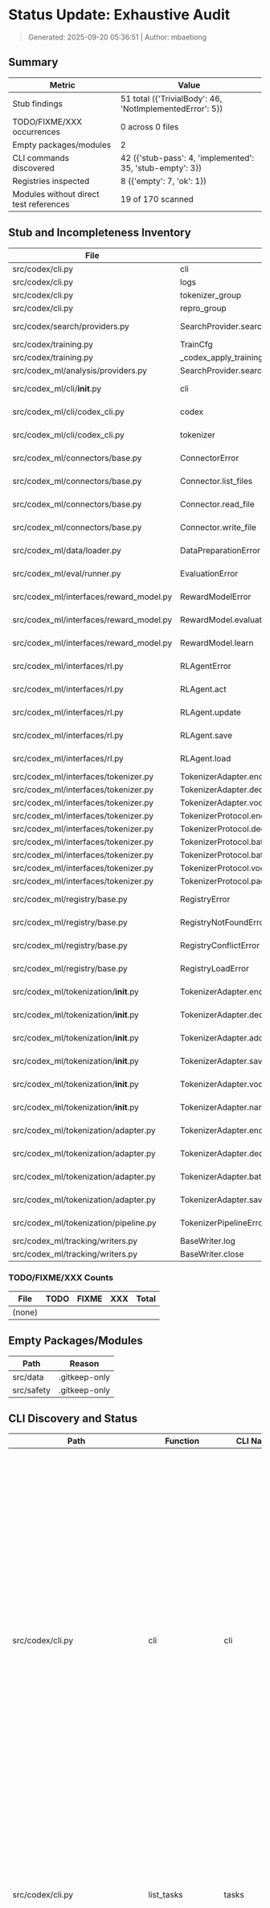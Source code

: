 # Status Update: Exhaustive Audit
> Generated: 2025-09-20 05:36:51 | Author: mbaetiong

## Summary
| Metric | Value |
| --- | --- |
| Stub findings | 51 total ({'TrivialBody': 46, 'NotImplementedError': 5}) |
| TODO/FIXME/XXX occurrences | 0 across 0 files |
| Empty packages/modules | 2 |
| CLI commands discovered | 42 ({'stub-pass': 4, 'implemented': 35, 'stub-empty': 3}) |
| Registries inspected | 8 ({'empty': 7, 'ok': 1}) |
| Modules without direct test references | 19 of 170 scanned |

## Stub and Incompleteness Inventory
| File | Symbol | Kind | Line | Detail |
| --- | --- | --- | --- | --- |
| src/codex/cli.py | cli | TrivialBody | 107 | pass |
| src/codex/cli.py | logs | TrivialBody | 113 | pass |
| src/codex/cli.py | tokenizer_group | TrivialBody | 275 | pass |
| src/codex/cli.py | repro_group | TrivialBody | 314 | pass |
| src/codex/search/providers.py | SearchProvider.search | TrivialBody | 24 | empty body |
| src/codex/training.py | TrainCfg | TrivialBody | 132 | pass |
| src/codex/training.py | _codex_apply_training_integration.wrapped_train_loop.epoch_cb | TrivialBody | 914 | pass |
| src/codex_ml/analysis/providers.py | SearchProvider.search | NotImplementedError | 18 |  |
| src/codex_ml/cli/__init__.py | cli | TrivialBody | 17 | empty body |
| src/codex_ml/cli/codex_cli.py | codex | TrivialBody | 34 | empty body |
| src/codex_ml/cli/codex_cli.py | tokenizer | TrivialBody | 45 | empty body |
| src/codex_ml/connectors/base.py | ConnectorError | TrivialBody | 35 | empty body |
| src/codex_ml/connectors/base.py | Connector.list_files | TrivialBody | 47 | empty body |
| src/codex_ml/connectors/base.py | Connector.read_file | TrivialBody | 56 | empty body |
| src/codex_ml/connectors/base.py | Connector.write_file | TrivialBody | 60 | empty body |
| src/codex_ml/data/loader.py | DataPreparationError | TrivialBody | 42 | empty body |
| src/codex_ml/eval/runner.py | EvaluationError | TrivialBody | 19 | empty body |
| src/codex_ml/interfaces/reward_model.py | RewardModelError | TrivialBody | 15 | empty body |
| src/codex_ml/interfaces/reward_model.py | RewardModel.evaluate | TrivialBody | 29 | empty body |
| src/codex_ml/interfaces/reward_model.py | RewardModel.learn | TrivialBody | 55 | empty body |
| src/codex_ml/interfaces/rl.py | RLAgentError | TrivialBody | 17 | empty body |
| src/codex_ml/interfaces/rl.py | RLAgent.act | TrivialBody | 25 | empty body |
| src/codex_ml/interfaces/rl.py | RLAgent.update | TrivialBody | 29 | empty body |
| src/codex_ml/interfaces/rl.py | RLAgent.save | TrivialBody | 33 | empty body |
| src/codex_ml/interfaces/rl.py | RLAgent.load | TrivialBody | 37 | empty body |
| src/codex_ml/interfaces/tokenizer.py | TokenizerAdapter.encode | NotImplementedError | 58 |  |
| src/codex_ml/interfaces/tokenizer.py | TokenizerAdapter.decode | NotImplementedError | 77 |  |
| src/codex_ml/interfaces/tokenizer.py | TokenizerAdapter.vocab_size | NotImplementedError | 87 |  |
| src/codex_ml/interfaces/tokenizer.py | TokenizerProtocol.encode | TrivialBody | 168 | ellipsis |
| src/codex_ml/interfaces/tokenizer.py | TokenizerProtocol.decode | TrivialBody | 170 | ellipsis |
| src/codex_ml/interfaces/tokenizer.py | TokenizerProtocol.batch_encode | TrivialBody | 172 | ellipsis |
| src/codex_ml/interfaces/tokenizer.py | TokenizerProtocol.batch_decode | TrivialBody | 174 | ellipsis |
| src/codex_ml/interfaces/tokenizer.py | TokenizerProtocol.vocab_size | TrivialBody | 177 | ellipsis |
| src/codex_ml/interfaces/tokenizer.py | TokenizerProtocol.pad_token_id | TrivialBody | 180 | ellipsis |
| src/codex_ml/registry/base.py | RegistryError | TrivialBody | 25 | empty body |
| src/codex_ml/registry/base.py | RegistryNotFoundError | TrivialBody | 29 | empty body |
| src/codex_ml/registry/base.py | RegistryConflictError | TrivialBody | 33 | empty body |
| src/codex_ml/registry/base.py | RegistryLoadError | TrivialBody | 37 | empty body |
| src/codex_ml/tokenization/__init__.py | TokenizerAdapter.encode | TrivialBody | 17 | empty body |
| src/codex_ml/tokenization/__init__.py | TokenizerAdapter.decode | TrivialBody | 20 | empty body |
| src/codex_ml/tokenization/__init__.py | TokenizerAdapter.add_special_tokens | TrivialBody | 23 | empty body |
| src/codex_ml/tokenization/__init__.py | TokenizerAdapter.save | TrivialBody | 26 | empty body |
| src/codex_ml/tokenization/__init__.py | TokenizerAdapter.vocab_size | TrivialBody | 33 | empty body |
| src/codex_ml/tokenization/__init__.py | TokenizerAdapter.name_or_path | TrivialBody | 37 | empty body |
| src/codex_ml/tokenization/adapter.py | TokenizerAdapter.encode | TrivialBody | 29 | empty body |
| src/codex_ml/tokenization/adapter.py | TokenizerAdapter.decode | TrivialBody | 33 | empty body |
| src/codex_ml/tokenization/adapter.py | TokenizerAdapter.batch_encode | TrivialBody | 37 | empty body |
| src/codex_ml/tokenization/adapter.py | TokenizerAdapter.save_pretrained | TrivialBody | 41 | empty body |
| src/codex_ml/tokenization/pipeline.py | TokenizerPipelineError | TrivialBody | 18 | empty body |
| src/codex_ml/tracking/writers.py | BaseWriter.log | NotImplementedError | 30 |  |
| src/codex_ml/tracking/writers.py | BaseWriter.close | TrivialBody | 32 | pass |

### TODO/FIXME/XXX Counts
| File | TODO | FIXME | XXX | Total |
| --- | --- | --- | --- | --- |
| (none) |

## Empty Packages/Modules
| Path | Reason |
| --- | --- |
| src/data | .gitkeep-only |
| src/safety | .gitkeep-only |

## CLI Discovery and Status
| Path | Function | CLI Names | Status | Docs | Decorators |
| --- | --- | --- | --- | --- | --- |
| src/codex/cli.py | cli | cli | stub-pass | docs/SOP_CHATGPT_CODEX_PRS_LOCAL.md<br/>docs/bridge/README.md<br/>docs/bridge/governance.md<br/>docs/bridge/overview.md<br/>docs/bridge/ubuntu_cli.md<br/>docs/deep_research_prompts.md<br/>docs/ephemeral-runners.md<br/>docs/examples/training-configs.md<br/>docs/experiments.md<br/>docs/experiments/README.md<br/>docs/guides/AGENTS.md<br/>docs/guides/auditing.md<br/>docs/guides/pipeline_smoke_test.md<br/>docs/guides/tokenization.md<br/>docs/integrations/bridge_pattern_integration.md<br/>docs/integrations/github_copilot_cli.md<br/>docs/integrations/github_copilot_cli2.md<br/>docs/modules/cli.md<br/>docs/modules/configuration.md<br/>docs/modules/model_registry.md<br/>docs/modules/observability.md<br/>docs/modules/tokenisation.md<br/>docs/modules/tokenizer_trainer.md<br/>docs/modules/training_engine.md<br/>docs/ops/RUNBOOK.md<br/>docs/ops/experiment_tracking.md<br/>docs/ops/monitoring.md<br/>docs/ops/training_args.md<br/>docs/question_handling_reference.md<br/>docs/status_update_outstanding_questions.md<br/>docs/suggested_tasks/remediation_phase1_task_queue_2025-09-17.md<br/>docs/suggested_tasks/remediation_plan_status_update_2025-09-17.md<br/>docs/suggested_tasks/status_update_2025-09-16.md<br/>docs/suggested_tasks/status_update_2025-09-17.md<br/>docs/validation/fetch_messages_Validation.md<br/>docs/validation/status_update_exhaustiveness.md | click.group |
| src/codex/cli.py | list_tasks | tasks | implemented | docs/dev-notes.md<br/>docs/gaps_report.md<br/>docs/guides/AGENTS.md<br/>docs/model_cards/template.md<br/>docs/modeling/registry.md<br/>docs/modules/cli.md<br/>docs/suggested_tasks/remediation_phase1_task_queue_2025-09-17.md<br/>docs/suggested_tasks/remediation_plan_status_update_2025-09-17.md<br/>docs/suggested_tasks/status_update_2025-09-16.md<br/>docs/suggested_tasks/status_update_2025-09-17.md | cli.command |
| src/codex/cli.py | logs | logs | stub-pass | docs/bridge/governance.md<br/>docs/bridge/ubuntu_cli.md<br/>docs/experiments.md<br/>docs/experiments/README.md<br/>docs/guides/AGENTS.md<br/>docs/guides/auditing.md<br/>docs/guides/pipeline_smoke_test.md<br/>docs/integrations/bridge_pattern_integration.md<br/>docs/integrations/github_copilot_cli.md<br/>docs/modules/cli.md<br/>docs/modules/privacy.md<br/>docs/modules/training_engine.md<br/>docs/ops/RUNBOOK.md<br/>docs/ops/environment.md<br/>docs/ops/monitoring.md<br/>docs/ops/vendor_audit_conclusive_findings.md<br/>docs/question_handling_reference.md<br/>docs/quickstart.md<br/>docs/safety/policy_guidance.md<br/>docs/status_update_outstanding_questions.md<br/>docs/suggested_tasks/remediation_phase1_task_queue_2025-09-17.md<br/>docs/suggested_tasks/remediation_plan_status_update_2025-09-17.md<br/>docs/suggested_tasks/status_update_2025-09-17.md<br/>docs/tracking.md | cli.group |
| src/codex/cli.py | logs_ingest | --branch, --changes, --db, --results, ingest | implemented | docs/architecture.md<br/>docs/dev-notes.md<br/>docs/ephemeral-runners.md<br/>docs/modules/data_handling.md<br/>docs/ops/RUNBOOK.md<br/>docs/suggested_tasks/remediation_phase1_task_queue_2025-09-17.md<br/>docs/suggested_tasks/remediation_plan_status_update_2025-09-17.md<br/>docs/suggested_tasks/status_update_2025-09-17.md | click.option, logs.command |
| src/codex/cli.py | logs_init | --db, init | implemented | docs/bridge/README.md<br/>docs/dev-notes.md<br/>docs/ops/RUNBOOK.md<br/>docs/ops/vendor_audit_conclusive_findings.md<br/>docs/status_update_outstanding_questions.md<br/>docs/suggested_tasks/remediation_phase1_task_queue_2025-09-17.md<br/>docs/suggested_tasks/remediation_plan_status_update_2025-09-17.md<br/>docs/suggested_tasks/status_update_2025-09-16.md<br/>docs/suggested_tasks/status_update_2025-09-17.md<br/>docs/validation/status_update_exhaustiveness.md | click.option, logs.command |
| src/codex/cli.py | logs_query | --db, --sql, query | implemented | docs/bridge/README.md<br/>docs/bridge/ubuntu_cli.md<br/>docs/guides/AGENTS.md<br/>docs/guides/auditing.md<br/>docs/question_handling_reference.md<br/>docs/suggested_tasks/remediation_phase1_task_queue_2025-09-17.md<br/>docs/suggested_tasks/remediation_plan_status_update_2025-09-17.md | click.option, logs.command |
| src/codex/cli.py | repro_env | --path, env | implemented | docs/architecture/interfaces.md<br/>docs/bridge/README.md<br/>docs/bridge/governance.md<br/>docs/bridge/overview.md<br/>docs/bridge/ubuntu_cli.md<br/>docs/ci.md<br/>docs/deep_research_prompts.md<br/>docs/dynamical-system.md<br/>docs/ephemeral-runners.md<br/>docs/experiments/README.md<br/>docs/getting-started.md<br/>docs/guides/AGENTS.md<br/>docs/guides/auditing.md<br/>docs/guides/pipeline_smoke_test.md<br/>docs/integrations/github_copilot_cli2.md<br/>docs/modeling/registry.md<br/>docs/ops/RUNBOOK.md<br/>docs/ops/deployment.md<br/>docs/ops/environment.md<br/>docs/ops/experiment_tracking.md<br/>docs/ops/monitoring.md<br/>docs/ops/ubuntu_setup.md<br/>docs/ops/vendor_audit_conclusive_findings.md<br/>docs/ops/vendor_audit_stress_validation.md<br/>docs/question_handling_reference.md<br/>docs/quickstart.md<br/>docs/repro.md<br/>docs/runbooks/offline_wheelhouse.md<br/>docs/safety.md<br/>docs/safety/policy_guidance.md<br/>docs/security/remove-env-file.md<br/>docs/status_update_outstanding_questions.md<br/>docs/suggested_tasks/remediation_phase1_task_queue_2025-09-17.md<br/>docs/suggested_tasks/remediation_plan_status_update_2025-09-17.md<br/>docs/suggested_tasks/status_update_2025-09-16.md<br/>docs/suggested_tasks/status_update_2025-09-17.md<br/>docs/tracking.md<br/>docs/validation/fetch_messages_Validation.md | click.option, repro_group.command |
| src/codex/cli.py | repro_group | repro | stub-pass | docs/experiments.md<br/>docs/experiments/README.md<br/>docs/getting-started.md<br/>docs/guides/AGENTS.md<br/>docs/guides/pipeline_smoke_test.md<br/>docs/model_cards/template.md<br/>docs/modules/configuration.md<br/>docs/modules/data_handling.md<br/>docs/ops/environment.md<br/>docs/ops/experiment_tracking.md<br/>docs/ops/training_args.md<br/>docs/quickstart.md<br/>docs/repro.md<br/>docs/suggested_tasks/remediation_phase1_task_queue_2025-09-17.md<br/>docs/suggested_tasks/remediation_plan_status_update_2025-09-17.md<br/>docs/suggested_tasks/status_update_2025-09-16.md<br/>docs/suggested_tasks/status_update_2025-09-17.md<br/>docs/validation/status_update_exhaustiveness.md | cli.group |
| src/codex/cli.py | repro_seed | --out-dir, --seed, seed | implemented | docs/dev/testing.md<br/>docs/experiments.md<br/>docs/guides/pipeline_smoke_test.md<br/>docs/modules/configuration.md<br/>docs/modules/data_handling.md<br/>docs/modules/training_engine.md<br/>docs/ops/experiment_tracking.md<br/>docs/ops/training_args.md<br/>docs/quickstart.md<br/>docs/repro.md<br/>docs/suggested_tasks/remediation_phase1_task_queue_2025-09-17.md<br/>docs/suggested_tasks/remediation_plan_status_update_2025-09-17.md<br/>docs/suggested_tasks/status_update_2025-09-16.md<br/>docs/suggested_tasks/status_update_2025-09-17.md<br/>docs/validation/status_update_exhaustiveness.md | click.option, repro_group.command |
| src/codex/cli.py | repro_system | --path, system | implemented | docs/README.md<br/>docs/architecture.md<br/>docs/bridge/governance.md<br/>docs/bridge/ubuntu_cli.md<br/>docs/dynamical-system.md<br/>docs/experiments/mlflow_offline.md<br/>docs/guides/AGENTS.md<br/>docs/guides/pipeline_smoke_test.md<br/>docs/integrations/github_copilot_cli2.md<br/>docs/modules/configuration.md<br/>docs/modules/connectors.md<br/>docs/modules/plugins.md<br/>docs/modules/training_engine.md<br/>docs/ops/RUNBOOK.md<br/>docs/ops/environment.md<br/>docs/ops/monitoring.md<br/>docs/ops/ubuntu_setup.md<br/>docs/ops/vendor_audit_conclusive_findings.md<br/>docs/ops/vendor_audit_stress_validation.md<br/>docs/quickstart.md<br/>docs/suggested_tasks/remediation_phase1_task_queue_2025-09-17.md<br/>docs/suggested_tasks/remediation_plan_status_update_2025-09-17.md<br/>docs/suggested_tasks/status_update_2025-09-17.md | click.option, repro_group.command |
| src/codex/cli.py | run_task | run, task | implemented | docs/README.md<br/>docs/SOP_CHATGPT_CODEX_PRS_LOCAL.md<br/>docs/architecture/interfaces.md<br/>docs/bridge/README.md<br/>docs/bridge/governance.md<br/>docs/bridge/overview.md<br/>docs/bridge/ubuntu_cli.md<br/>docs/ci.md<br/>docs/deep_research_prompts.md<br/>docs/dev-notes.md<br/>docs/dev/testing.md<br/>docs/dynamical-system.md<br/>docs/ephemeral-runners.md<br/>docs/experiments.md<br/>docs/experiments/README.md<br/>docs/experiments/mlflow_offline.md<br/>docs/gaps_report.md<br/>docs/getting-started.md<br/>docs/guides/AGENTS.md<br/>docs/guides/auditing.md<br/>docs/guides/pipeline_smoke_test.md<br/>docs/guides/tokenization.md<br/>docs/integrations/bridge_pattern_integration.md<br/>docs/integrations/github_copilot_cli.md<br/>docs/integrations/github_copilot_cli2.md<br/>docs/model_cards/template.md<br/>docs/modeling/registry.md<br/>docs/modules/cli.md<br/>docs/modules/configuration.md<br/>docs/modules/data_handling.md<br/>docs/modules/evaluation_runner.md<br/>docs/modules/plugins.md<br/>docs/modules/tokenisation.md<br/>docs/modules/training_engine.md<br/>docs/ops/RUNBOOK.md<br/>docs/ops/deployment.md<br/>docs/ops/environment.md<br/>docs/ops/experiment_tracking.md<br/>docs/ops/hydra_distributed_overrides.md<br/>docs/ops/monitoring.md<br/>docs/ops/retention.md<br/>docs/ops/security.md<br/>docs/ops/training_args.md<br/>docs/ops/ubuntu_setup.md<br/>docs/ops/vendor_audit_conclusive_findings.md<br/>docs/ops/vendor_audit_stress_validation.md<br/>docs/patch-troubleshooting.md<br/>docs/quickstart.md<br/>docs/repro.md<br/>docs/runbooks/offline_wheelhouse.md<br/>docs/safety.md<br/>docs/safety/policy_guidance.md<br/>docs/security/remove-env-file.md<br/>docs/status_update_outstanding_questions.md<br/>docs/status_update_prompt.md<br/>docs/suggested_tasks/remediation_phase1_task_queue_2025-09-17.md<br/>docs/suggested_tasks/remediation_plan_status_update_2025-09-17.md<br/>docs/suggested_tasks/status_update_2025-09-16.md<br/>docs/suggested_tasks/status_update_2025-09-17.md<br/>docs/tracking.md<br/>docs/troubleshooting.md<br/>docs/tutorials/quickstart.md<br/>docs/usage/smoke.md<br/>docs/validation/status_update_exhaustiveness.md<br/>docs/validation/tokenization_Validation.md | cli.command, click.argument |
| src/codex/cli.py | tokenizer_decode | --tokenizer, decode, ids, tokenizer_path | implemented | docs/architecture/interfaces.md<br/>docs/bridge/governance.md<br/>docs/dynamical-system.md<br/>docs/experiments.md<br/>docs/guides/pipeline_smoke_test.md<br/>docs/guides/tokenization.md<br/>docs/integrations/bridge_pattern_integration.md<br/>docs/integrations/github_copilot_cli2.md<br/>docs/modeling/registry.md<br/>docs/modules/plugins.md<br/>docs/modules/tokenisation.md<br/>docs/modules/tokenizer_trainer.md<br/>docs/ops/RUNBOOK.md<br/>docs/ops/training_args.md<br/>docs/ops/vendor_audit_conclusive_findings.md<br/>docs/ops/vendor_audit_stress_validation.md<br/>docs/quickstart.md<br/>docs/suggested_tasks/status_update_2025-09-17.md<br/>docs/validation/tokenization_Validation.md | click.argument, click.option, tokenizer_group.command |
| src/codex/cli.py | tokenizer_encode | --tokenizer, encode, text, tokenizer_path | implemented | docs/SOP_CHATGPT_CODEX_PRS_LOCAL.md<br/>docs/architecture/interfaces.md<br/>docs/bridge/governance.md<br/>docs/bridge/overview.md<br/>docs/dev-notes.md<br/>docs/dynamical-system.md<br/>docs/getting-started.md<br/>docs/guides/pipeline_smoke_test.md<br/>docs/guides/tokenization.md<br/>docs/integrations/bridge_pattern_integration.md<br/>docs/integrations/github_copilot_cli2.md<br/>docs/modules/data_handling.md<br/>docs/modules/evaluation_runner.md<br/>docs/modules/plugins.md<br/>docs/modules/safety.md<br/>docs/modules/tokenisation.md<br/>docs/modules/tokenizer_trainer.md<br/>docs/ops/RUNBOOK.md<br/>docs/question_handling_reference.md<br/>docs/quickstart.md<br/>docs/suggested_tasks/remediation_phase1_task_queue_2025-09-17.md<br/>docs/suggested_tasks/status_update_2025-09-16.md<br/>docs/suggested_tasks/status_update_2025-09-17.md<br/>docs/troubleshooting.md<br/>docs/validation/tokenization_Validation.md | click.argument, click.option, tokenizer_group.command |
| src/codex/cli.py | tokenizer_group | tokenizer | stub-pass | docs/README.md<br/>docs/architecture.md<br/>docs/architecture/interfaces.md<br/>docs/deep_research_prompts.md<br/>docs/dev-notes.md<br/>docs/dev/plugins.md<br/>docs/dynamical-system.md<br/>docs/gaps_report.md<br/>docs/guides/pipeline_smoke_test.md<br/>docs/guides/tokenization.md<br/>docs/modules/cli.md<br/>docs/modules/configuration.md<br/>docs/modules/plugins.md<br/>docs/modules/tokenisation.md<br/>docs/modules/tokenizer_trainer.md<br/>docs/ops/RUNBOOK.md<br/>docs/ops/hydra_distributed_overrides.md<br/>docs/quickstart.md<br/>docs/suggested_tasks/status_update_2025-09-16.md<br/>docs/suggested_tasks/status_update_2025-09-17.md<br/>docs/troubleshooting.md<br/>docs/usage/smoke.md<br/>docs/validation/tokenization_Validation.md | cli.group |
| src/codex/cli.py | tokenizer_stats | --tokenizer, stats, tokenizer_path | implemented | docs/architecture/interfaces.md<br/>docs/guides/pipeline_smoke_test.md<br/>docs/ops/monitoring.md<br/>docs/ops/vendor_audit_conclusive_findings.md<br/>docs/telemetry.md | click.option, tokenizer_group.command |
| src/codex/cli.py | train_cmd | --engine, engine_args, train | implemented | docs/README.md<br/>docs/api.md<br/>docs/architecture.md<br/>docs/concepts.md<br/>docs/deep_research_prompts.md<br/>docs/dev-notes.md<br/>docs/dev/plugins.md<br/>docs/dev/testing.md<br/>docs/dynamical-system.md<br/>docs/examples/model_card_template.md<br/>docs/examples/training-configs.md<br/>docs/experiments.md<br/>docs/experiments/README.md<br/>docs/experiments/mlflow_offline.md<br/>docs/getting-started.md<br/>docs/guides/AGENTS.md<br/>docs/guides/pipeline_smoke_test.md<br/>docs/guides/tokenization.md<br/>docs/integrations/bridge_pattern_integration.md<br/>docs/model_cards/template.md<br/>docs/modeling/registry.md<br/>docs/modules/cli.md<br/>docs/modules/configuration.md<br/>docs/modules/model_registry.md<br/>docs/modules/plugins.md<br/>docs/modules/privacy.md<br/>docs/modules/tokenisation.md<br/>docs/modules/tokenizer_trainer.md<br/>docs/modules/training_engine.md<br/>docs/ops/RUNBOOK.md<br/>docs/ops/deployment.md<br/>docs/ops/experiment_tracking.md<br/>docs/ops/grpc_parity.md<br/>docs/ops/hydra_distributed_overrides.md<br/>docs/ops/monitoring.md<br/>docs/ops/training_args.md<br/>docs/ops/vendor_audit_conclusive_findings.md<br/>docs/ops/vendor_audit_stress_validation.md<br/>docs/quickstart.md<br/>docs/repro.md<br/>docs/runbooks/offline_wheelhouse.md<br/>docs/safety/policy_guidance.md<br/>docs/status_update_outstanding_questions.md<br/>docs/suggested_tasks/remediation_phase1_task_queue_2025-09-17.md<br/>docs/suggested_tasks/remediation_plan_status_update_2025-09-17.md<br/>docs/suggested_tasks/status_update_2025-09-16.md<br/>docs/suggested_tasks/status_update_2025-09-17.md<br/>docs/troubleshooting.md<br/>docs/tutorials/end_to_end_cpu.md<br/>docs/usage/smoke.md<br/>docs/validation/tokenization_Validation.md | cli.command, click.argument, click.option |
| src/codex_ml/cli/__init__.py | cli | cli | stub-empty | docs/SOP_CHATGPT_CODEX_PRS_LOCAL.md<br/>docs/bridge/README.md<br/>docs/bridge/governance.md<br/>docs/bridge/overview.md<br/>docs/bridge/ubuntu_cli.md<br/>docs/deep_research_prompts.md<br/>docs/ephemeral-runners.md<br/>docs/examples/training-configs.md<br/>docs/experiments.md<br/>docs/experiments/README.md<br/>docs/guides/AGENTS.md<br/>docs/guides/auditing.md<br/>docs/guides/pipeline_smoke_test.md<br/>docs/guides/tokenization.md<br/>docs/integrations/bridge_pattern_integration.md<br/>docs/integrations/github_copilot_cli.md<br/>docs/integrations/github_copilot_cli2.md<br/>docs/modules/cli.md<br/>docs/modules/configuration.md<br/>docs/modules/model_registry.md<br/>docs/modules/observability.md<br/>docs/modules/tokenisation.md<br/>docs/modules/tokenizer_trainer.md<br/>docs/modules/training_engine.md<br/>docs/ops/RUNBOOK.md<br/>docs/ops/experiment_tracking.md<br/>docs/ops/monitoring.md<br/>docs/ops/training_args.md<br/>docs/question_handling_reference.md<br/>docs/status_update_outstanding_questions.md<br/>docs/suggested_tasks/remediation_phase1_task_queue_2025-09-17.md<br/>docs/suggested_tasks/remediation_plan_status_update_2025-09-17.md<br/>docs/suggested_tasks/status_update_2025-09-16.md<br/>docs/suggested_tasks/status_update_2025-09-17.md<br/>docs/validation/fetch_messages_Validation.md<br/>docs/validation/status_update_exhaustiveness.md | click.group |
| src/codex_ml/cli/__init__.py | evaluate | --datasets, --metrics, --output-dir | implemented | docs/api.md<br/>docs/architecture/interfaces.md<br/>docs/concepts.md<br/>docs/modules/cli.md<br/>docs/modules/configuration.md<br/>docs/modules/evaluation_runner.md<br/>docs/ops/experiment_tracking.md<br/>docs/ops/grpc_parity.md<br/>docs/ops/monitoring.md<br/>docs/quickstart.md<br/>docs/suggested_tasks/remediation_phase1_task_queue_2025-09-17.md<br/>docs/suggested_tasks/remediation_plan_status_update_2025-09-17.md<br/>docs/suggested_tasks/status_update_2025-09-16.md<br/>docs/tutorials/end_to_end_cpu.md | cli.command, click.option |
| src/codex_ml/cli/__init__.py | train_model | --config, --mlflow-enable, --mlflow-experiment, --mlflow-uri, --telemetry-port, --telemetry.enable, mlflow_enable, telemetry_enable, train-model | implemented | docs/experiments/README.md<br/>docs/experiments/mlflow_offline.md<br/>docs/guides/AGENTS.md<br/>docs/modules/configuration.md<br/>docs/modules/tokenizer_trainer.md<br/>docs/modules/training_engine.md<br/>docs/ops/RUNBOOK.md<br/>docs/ops/experiment_tracking.md<br/>docs/ops/monitoring.md<br/>docs/quickstart.md<br/>docs/status_update_outstanding_questions.md<br/>docs/suggested_tasks/remediation_plan_status_update_2025-09-17.md<br/>docs/suggested_tasks/status_update_2025-09-16.md<br/>docs/troubleshooting.md | cli.command, click.option |
| src/codex_ml/cli/codex_cli.py | codex | codex | stub-empty | docs/SOP_CHATGPT_CODEX_PRS_LOCAL.md<br/>docs/api.md<br/>docs/architecture/interfaces.md<br/>docs/bridge/README.md<br/>docs/bridge/governance.md<br/>docs/bridge/overview.md<br/>docs/bridge/ubuntu_cli.md<br/>docs/ci.md<br/>docs/concepts.md<br/>docs/deep_research_prompts.md<br/>docs/dev-notes.md<br/>docs/dev/plugins.md<br/>docs/dynamical-system.md<br/>docs/ephemeral-runners.md<br/>docs/examples/model_card_template.md<br/>docs/experiments.md<br/>docs/experiments/README.md<br/>docs/experiments/mlflow_offline.md<br/>docs/gaps_report.md<br/>docs/getting-started.md<br/>docs/guides/AGENTS.md<br/>docs/guides/auditing.md<br/>docs/guides/pipeline_smoke_test.md<br/>docs/guides/tokenization.md<br/>docs/index.md<br/>docs/integrations/bridge_pattern_integration.md<br/>docs/integrations/github_copilot_cli2.md<br/>docs/model_cards/template.md<br/>docs/modeling/registry.md<br/>docs/modules/cli.md<br/>docs/modules/configuration.md<br/>docs/modules/connectors.md<br/>docs/modules/data_handling.md<br/>docs/modules/evaluation_runner.md<br/>docs/modules/model_registry.md<br/>docs/modules/observability.md<br/>docs/modules/plugins.md<br/>docs/modules/safety.md<br/>docs/modules/tokenisation.md<br/>docs/modules/tokenizer_trainer.md<br/>docs/modules/training_engine.md<br/>docs/ops/RUNBOOK.md<br/>docs/ops/deployment.md<br/>docs/ops/environment.md<br/>docs/ops/experiment_tracking.md<br/>docs/ops/grpc_parity.md<br/>docs/ops/hydra_distributed_overrides.md<br/>docs/ops/monitoring.md<br/>docs/ops/retention.md<br/>docs/ops/training_args.md<br/>docs/ops/ubuntu_setup.md<br/>docs/ops/vendor_audit_conclusive_findings.md<br/>docs/ops/vendor_audit_stress_validation.md<br/>docs/question_handling_reference.md<br/>docs/quickstart.md<br/>docs/runbooks/offline_wheelhouse.md<br/>docs/safety.md<br/>docs/safety/policy_guidance.md<br/>docs/status_update_outstanding_questions.md<br/>docs/status_update_prompt.md<br/>docs/suggested_tasks/remediation_phase1_task_queue_2025-09-17.md<br/>docs/suggested_tasks/remediation_plan_status_update_2025-09-17.md<br/>docs/suggested_tasks/status_update_2025-09-16.md<br/>docs/suggested_tasks/status_update_2025-09-17.md<br/>docs/tracking.md<br/>docs/troubleshooting.md<br/>docs/tutorials/end_to_end_cpu.md<br/>docs/tutorials/quickstart.md<br/>docs/usage/smoke.md<br/>docs/validation/fetch_messages_Validation.md<br/>docs/validation/status_update_exhaustiveness.md | click.group |
| src/codex_ml/cli/codex_cli.py | evaluate | --config, --seed, overrides | implemented | docs/api.md<br/>docs/architecture/interfaces.md<br/>docs/bridge/governance.md<br/>docs/concepts.md<br/>docs/examples/training-configs.md<br/>docs/experiments/README.md<br/>docs/experiments/mlflow_offline.md<br/>docs/guides/AGENTS.md<br/>docs/guides/auditing.md<br/>docs/guides/pipeline_smoke_test.md<br/>docs/guides/tokenization.md<br/>docs/modules/cli.md<br/>docs/modules/configuration.md<br/>docs/modules/evaluation_runner.md<br/>docs/modules/model_registry.md<br/>docs/modules/tokenizer_trainer.md<br/>docs/modules/training_engine.md<br/>docs/ops/environment.md<br/>docs/ops/grpc_parity.md<br/>docs/ops/hydra_distributed_overrides.md<br/>docs/ops/monitoring.md<br/>docs/ops/training_args.md<br/>docs/quickstart.md<br/>docs/suggested_tasks/remediation_phase1_task_queue_2025-09-17.md<br/>docs/suggested_tasks/remediation_plan_status_update_2025-09-17.md<br/>docs/suggested_tasks/status_update_2025-09-16.md<br/>docs/suggested_tasks/status_update_2025-09-17.md<br/>docs/tutorials/end_to_end_cpu.md | click.argument, click.option, codex.command |
| src/codex_ml/cli/codex_cli.py | export_env | --output, --seed, export-env, output_dir | implemented | docs/modules/configuration.md<br/>docs/modules/evaluation_runner.md<br/>docs/ops/experiment_tracking.md<br/>docs/ops/monitoring.md<br/>docs/repro.md<br/>docs/troubleshooting.md | click.option, codex.command |
| src/codex_ml/cli/codex_cli.py | metrics_server | --port, metrics-server | implemented | docs/bridge/README.md<br/>docs/bridge/ubuntu_cli.md<br/>docs/modules/cli.md | click.option, codex.command |
| src/codex_ml/cli/codex_cli.py | prepare_data | --config, --seed, overrides, prepare-data | implemented | docs/bridge/governance.md<br/>docs/examples/training-configs.md<br/>docs/experiments/README.md<br/>docs/experiments/mlflow_offline.md<br/>docs/guides/AGENTS.md<br/>docs/guides/auditing.md<br/>docs/guides/pipeline_smoke_test.md<br/>docs/guides/tokenization.md<br/>docs/modules/configuration.md<br/>docs/modules/model_registry.md<br/>docs/modules/tokenizer_trainer.md<br/>docs/modules/training_engine.md<br/>docs/ops/environment.md<br/>docs/ops/hydra_distributed_overrides.md<br/>docs/ops/monitoring.md<br/>docs/ops/training_args.md<br/>docs/suggested_tasks/status_update_2025-09-16.md<br/>docs/suggested_tasks/status_update_2025-09-17.md | click.argument, click.option, codex.command |
| src/codex_ml/cli/codex_cli.py | repo_map | repo_map | implemented |  | codex.command |
| src/codex_ml/cli/codex_cli.py | tokenize | text | implemented | docs/README.md<br/>docs/SOP_CHATGPT_CODEX_PRS_LOCAL.md<br/>docs/architecture.md<br/>docs/architecture/interfaces.md<br/>docs/bridge/governance.md<br/>docs/bridge/overview.md<br/>docs/deep_research_prompts.md<br/>docs/dev-notes.md<br/>docs/dev/plugins.md<br/>docs/dynamical-system.md<br/>docs/gaps_report.md<br/>docs/getting-started.md<br/>docs/guides/pipeline_smoke_test.md<br/>docs/guides/tokenization.md<br/>docs/integrations/bridge_pattern_integration.md<br/>docs/integrations/github_copilot_cli2.md<br/>docs/modules/cli.md<br/>docs/modules/configuration.md<br/>docs/modules/data_handling.md<br/>docs/modules/evaluation_runner.md<br/>docs/modules/plugins.md<br/>docs/modules/safety.md<br/>docs/modules/tokenisation.md<br/>docs/modules/tokenizer_trainer.md<br/>docs/ops/RUNBOOK.md<br/>docs/ops/hydra_distributed_overrides.md<br/>docs/question_handling_reference.md<br/>docs/quickstart.md<br/>docs/suggested_tasks/remediation_phase1_task_queue_2025-09-17.md<br/>docs/suggested_tasks/status_update_2025-09-16.md<br/>docs/suggested_tasks/status_update_2025-09-17.md<br/>docs/troubleshooting.md<br/>docs/usage/smoke.md<br/>docs/validation/tokenization_Validation.md | click.argument, codex.command |
| src/codex_ml/cli/codex_cli.py | tokenizer | tokenizer | stub-empty | docs/README.md<br/>docs/architecture.md<br/>docs/architecture/interfaces.md<br/>docs/deep_research_prompts.md<br/>docs/dev-notes.md<br/>docs/dev/plugins.md<br/>docs/dynamical-system.md<br/>docs/gaps_report.md<br/>docs/guides/pipeline_smoke_test.md<br/>docs/guides/tokenization.md<br/>docs/modules/cli.md<br/>docs/modules/configuration.md<br/>docs/modules/plugins.md<br/>docs/modules/tokenisation.md<br/>docs/modules/tokenizer_trainer.md<br/>docs/ops/RUNBOOK.md<br/>docs/ops/hydra_distributed_overrides.md<br/>docs/quickstart.md<br/>docs/suggested_tasks/status_update_2025-09-16.md<br/>docs/suggested_tasks/status_update_2025-09-17.md<br/>docs/troubleshooting.md<br/>docs/usage/smoke.md<br/>docs/validation/tokenization_Validation.md | codex.group |
| src/codex_ml/cli/codex_cli.py | tokenizer_decode | --tokenizer-path, decode, token_ids | implemented | docs/architecture/interfaces.md<br/>docs/guides/tokenization.md<br/>docs/modeling/registry.md<br/>docs/modules/plugins.md<br/>docs/modules/tokenisation.md<br/>docs/modules/tokenizer_trainer.md<br/>docs/ops/RUNBOOK.md<br/>docs/quickstart.md<br/>docs/suggested_tasks/status_update_2025-09-17.md | click.argument, click.option, tokenizer.command |
| src/codex_ml/cli/codex_cli.py | tokenizer_encode | --tokenizer-path, encode, text | implemented | docs/SOP_CHATGPT_CODEX_PRS_LOCAL.md<br/>docs/architecture/interfaces.md<br/>docs/bridge/governance.md<br/>docs/bridge/overview.md<br/>docs/dev-notes.md<br/>docs/dynamical-system.md<br/>docs/getting-started.md<br/>docs/guides/pipeline_smoke_test.md<br/>docs/guides/tokenization.md<br/>docs/integrations/bridge_pattern_integration.md<br/>docs/integrations/github_copilot_cli2.md<br/>docs/modules/data_handling.md<br/>docs/modules/evaluation_runner.md<br/>docs/modules/plugins.md<br/>docs/modules/safety.md<br/>docs/modules/tokenisation.md<br/>docs/modules/tokenizer_trainer.md<br/>docs/ops/RUNBOOK.md<br/>docs/question_handling_reference.md<br/>docs/quickstart.md<br/>docs/suggested_tasks/remediation_phase1_task_queue_2025-09-17.md<br/>docs/suggested_tasks/status_update_2025-09-16.md<br/>docs/suggested_tasks/status_update_2025-09-17.md<br/>docs/troubleshooting.md<br/>docs/validation/tokenization_Validation.md | click.argument, click.option, tokenizer.command |
| src/codex_ml/cli/codex_cli.py | tokenizer_train | --config, --dry-run, --stream-chunk-size, --streaming/--no-streaming, train | implemented | docs/README.md<br/>docs/api.md<br/>docs/architecture.md<br/>docs/concepts.md<br/>docs/deep_research_prompts.md<br/>docs/dev-notes.md<br/>docs/dev/plugins.md<br/>docs/dev/testing.md<br/>docs/dynamical-system.md<br/>docs/examples/model_card_template.md<br/>docs/examples/training-configs.md<br/>docs/experiments.md<br/>docs/experiments/README.md<br/>docs/experiments/mlflow_offline.md<br/>docs/getting-started.md<br/>docs/guides/AGENTS.md<br/>docs/guides/pipeline_smoke_test.md<br/>docs/guides/tokenization.md<br/>docs/integrations/bridge_pattern_integration.md<br/>docs/model_cards/template.md<br/>docs/modeling/registry.md<br/>docs/modules/cli.md<br/>docs/modules/configuration.md<br/>docs/modules/model_registry.md<br/>docs/modules/plugins.md<br/>docs/modules/privacy.md<br/>docs/modules/tokenisation.md<br/>docs/modules/tokenizer_trainer.md<br/>docs/modules/training_engine.md<br/>docs/ops/RUNBOOK.md<br/>docs/ops/deployment.md<br/>docs/ops/experiment_tracking.md<br/>docs/ops/grpc_parity.md<br/>docs/ops/hydra_distributed_overrides.md<br/>docs/ops/monitoring.md<br/>docs/ops/training_args.md<br/>docs/ops/vendor_audit_conclusive_findings.md<br/>docs/ops/vendor_audit_stress_validation.md<br/>docs/quickstart.md<br/>docs/repro.md<br/>docs/runbooks/offline_wheelhouse.md<br/>docs/safety/policy_guidance.md<br/>docs/status_update_outstanding_questions.md<br/>docs/suggested_tasks/remediation_phase1_task_queue_2025-09-17.md<br/>docs/suggested_tasks/remediation_plan_status_update_2025-09-17.md<br/>docs/suggested_tasks/status_update_2025-09-16.md<br/>docs/suggested_tasks/status_update_2025-09-17.md<br/>docs/troubleshooting.md<br/>docs/tutorials/end_to_end_cpu.md<br/>docs/usage/smoke.md<br/>docs/validation/tokenization_Validation.md | click.option, tokenizer.command |
| src/codex_ml/cli/codex_cli.py | tokenizer_validate | --config, validate | implemented | docs/bridge/overview.md<br/>docs/bridge/ubuntu_cli.md<br/>docs/experiments/README.md<br/>docs/experiments/mlflow_offline.md<br/>docs/guides/AGENTS.md<br/>docs/guides/tokenization.md<br/>docs/integrations/github_copilot_cli2.md<br/>docs/modules/configuration.md<br/>docs/modules/plugins.md<br/>docs/modules/tokenizer_trainer.md<br/>docs/modules/training_engine.md<br/>docs/ops/monitoring.md<br/>docs/ops/training_args.md<br/>docs/ops/vendor_audit_conclusive_findings.md<br/>docs/repro.md<br/>docs/suggested_tasks/remediation_phase1_task_queue_2025-09-17.md<br/>docs/suggested_tasks/status_update_2025-09-16.md<br/>docs/suggested_tasks/status_update_2025-09-17.md<br/>docs/usage/smoke.md | click.option, tokenizer.command |
| src/codex_ml/cli/codex_cli.py | train | --config, --resume, --seed, overrides | implemented | docs/README.md<br/>docs/api.md<br/>docs/architecture.md<br/>docs/bridge/governance.md<br/>docs/concepts.md<br/>docs/deep_research_prompts.md<br/>docs/dev-notes.md<br/>docs/dev/plugins.md<br/>docs/dev/testing.md<br/>docs/dynamical-system.md<br/>docs/examples/model_card_template.md<br/>docs/examples/training-configs.md<br/>docs/experiments.md<br/>docs/experiments/README.md<br/>docs/experiments/mlflow_offline.md<br/>docs/getting-started.md<br/>docs/guides/AGENTS.md<br/>docs/guides/auditing.md<br/>docs/guides/pipeline_smoke_test.md<br/>docs/guides/tokenization.md<br/>docs/integrations/bridge_pattern_integration.md<br/>docs/model_cards/template.md<br/>docs/modeling/registry.md<br/>docs/modules/cli.md<br/>docs/modules/configuration.md<br/>docs/modules/model_registry.md<br/>docs/modules/plugins.md<br/>docs/modules/privacy.md<br/>docs/modules/tokenisation.md<br/>docs/modules/tokenizer_trainer.md<br/>docs/modules/training_engine.md<br/>docs/ops/RUNBOOK.md<br/>docs/ops/deployment.md<br/>docs/ops/environment.md<br/>docs/ops/experiment_tracking.md<br/>docs/ops/grpc_parity.md<br/>docs/ops/hydra_distributed_overrides.md<br/>docs/ops/monitoring.md<br/>docs/ops/training_args.md<br/>docs/ops/vendor_audit_conclusive_findings.md<br/>docs/ops/vendor_audit_stress_validation.md<br/>docs/quickstart.md<br/>docs/repro.md<br/>docs/runbooks/offline_wheelhouse.md<br/>docs/safety/policy_guidance.md<br/>docs/status_update_outstanding_questions.md<br/>docs/suggested_tasks/remediation_phase1_task_queue_2025-09-17.md<br/>docs/suggested_tasks/remediation_plan_status_update_2025-09-17.md<br/>docs/suggested_tasks/status_update_2025-09-16.md<br/>docs/suggested_tasks/status_update_2025-09-17.md<br/>docs/troubleshooting.md<br/>docs/tutorials/end_to_end_cpu.md<br/>docs/usage/smoke.md<br/>docs/validation/tokenization_Validation.md | click.argument, click.option, codex.command |
| src/codex_ml/cli/plugins_cli.py | diagnose | diagnose | implemented |  | app.command |
| src/codex_ml/cli/plugins_cli.py | explain | explain | implemented | docs/deep_research_prompts.md<br/>docs/integrations/github_copilot_cli.md<br/>docs/integrations/github_copilot_cli2.md<br/>docs/question_handling_reference.md<br/>docs/safety/policy_guidance.md<br/>docs/suggested_tasks/remediation_phase1_task_queue_2025-09-17.md<br/>docs/suggested_tasks/status_update_2025-09-16.md<br/>docs/suggested_tasks/status_update_2025-09-17.md | app.command |
| src/codex_ml/cli/plugins_cli.py | list | list | implemented | docs/RELEASE_CHECKLIST.md<br/>docs/bridge/governance.md<br/>docs/bridge/ubuntu_cli.md<br/>docs/deep_research_prompts.md<br/>docs/dev/plugins.md<br/>docs/ephemeral-runners.md<br/>docs/guides/AGENTS.md<br/>docs/guides/auditing.md<br/>docs/guides/pipeline_smoke_test.md<br/>docs/integrations/bridge_pattern_integration.md<br/>docs/integrations/github_copilot_cli2.md<br/>docs/modules/cli.md<br/>docs/modules/configuration.md<br/>docs/modules/model_registry.md<br/>docs/ops/RUNBOOK.md<br/>docs/ops/vendor_audit_stress_validation.md<br/>docs/patch-troubleshooting.md<br/>docs/question_handling_reference.md<br/>docs/safety.md<br/>docs/safety/policy_guidance.md<br/>docs/security/remove-env-file.md<br/>docs/status_update_outstanding_questions.md<br/>docs/status_update_prompt.md<br/>docs/suggested_tasks/remediation_phase1_task_queue_2025-09-17.md<br/>docs/suggested_tasks/remediation_plan_status_update_2025-09-17.md<br/>docs/suggested_tasks/status_update_2025-09-16.md<br/>docs/suggested_tasks/status_update_2025-09-17.md<br/>docs/validation/status_update_exhaustiveness.md | app.command |
| src/codex_ml/cli/validate.py | validate_file | file | implemented | docs/architecture/interfaces.md<br/>docs/bridge/ubuntu_cli.md<br/>docs/dev-notes.md<br/>docs/dynamical-system.md<br/>docs/ephemeral-runners.md<br/>docs/experiments.md<br/>docs/experiments/README.md<br/>docs/experiments/mlflow_offline.md<br/>docs/guides/AGENTS.md<br/>docs/guides/auditing.md<br/>docs/guides/pipeline_smoke_test.md<br/>docs/guides/tokenization.md<br/>docs/integrations/github_copilot_cli.md<br/>docs/integrations/github_copilot_cli2.md<br/>docs/modeling/registry.md<br/>docs/modules/cli.md<br/>docs/modules/configuration.md<br/>docs/modules/connectors.md<br/>docs/modules/data_handling.md<br/>docs/modules/tokenizer_trainer.md<br/>docs/ops/RUNBOOK.md<br/>docs/ops/deployment.md<br/>docs/ops/experiment_tracking.md<br/>docs/ops/monitoring.md<br/>docs/ops/training_args.md<br/>docs/ops/vendor_audit_conclusive_findings.md<br/>docs/ops/vendor_audit_stress_validation.md<br/>docs/patch-troubleshooting.md<br/>docs/repro.md<br/>docs/runbooks/offline_wheelhouse.md<br/>docs/safety.md<br/>docs/safety/policy_guidance.md<br/>docs/security/remove-env-file.md<br/>docs/sqlite.md<br/>docs/status_update_outstanding_questions.md<br/>docs/status_update_prompt.md<br/>docs/suggested_tasks/remediation_phase1_task_queue_2025-09-17.md<br/>docs/suggested_tasks/remediation_plan_status_update_2025-09-17.md<br/>docs/suggested_tasks/status_update_2025-09-16.md<br/>docs/suggested_tasks/status_update_2025-09-17.md<br/>docs/telemetry.md<br/>docs/tracking.md<br/>docs/troubleshooting.md<br/>docs/usage/smoke.md<br/>docs/validation/status_update_exhaustiveness.md<br/>docs/validation/tokenization_Validation.md | app.command |
| src/codex_ml/eval/eval_runner.py | run | run | implemented | docs/README.md<br/>docs/SOP_CHATGPT_CODEX_PRS_LOCAL.md<br/>docs/architecture/interfaces.md<br/>docs/bridge/README.md<br/>docs/bridge/governance.md<br/>docs/bridge/overview.md<br/>docs/bridge/ubuntu_cli.md<br/>docs/ci.md<br/>docs/deep_research_prompts.md<br/>docs/dev-notes.md<br/>docs/dev/testing.md<br/>docs/dynamical-system.md<br/>docs/ephemeral-runners.md<br/>docs/experiments.md<br/>docs/experiments/README.md<br/>docs/experiments/mlflow_offline.md<br/>docs/gaps_report.md<br/>docs/getting-started.md<br/>docs/guides/AGENTS.md<br/>docs/guides/auditing.md<br/>docs/guides/pipeline_smoke_test.md<br/>docs/guides/tokenization.md<br/>docs/integrations/bridge_pattern_integration.md<br/>docs/integrations/github_copilot_cli.md<br/>docs/integrations/github_copilot_cli2.md<br/>docs/modeling/registry.md<br/>docs/modules/cli.md<br/>docs/modules/configuration.md<br/>docs/modules/data_handling.md<br/>docs/modules/evaluation_runner.md<br/>docs/modules/plugins.md<br/>docs/modules/tokenisation.md<br/>docs/modules/training_engine.md<br/>docs/ops/RUNBOOK.md<br/>docs/ops/deployment.md<br/>docs/ops/environment.md<br/>docs/ops/experiment_tracking.md<br/>docs/ops/hydra_distributed_overrides.md<br/>docs/ops/monitoring.md<br/>docs/ops/retention.md<br/>docs/ops/security.md<br/>docs/ops/training_args.md<br/>docs/ops/ubuntu_setup.md<br/>docs/ops/vendor_audit_conclusive_findings.md<br/>docs/ops/vendor_audit_stress_validation.md<br/>docs/patch-troubleshooting.md<br/>docs/quickstart.md<br/>docs/repro.md<br/>docs/runbooks/offline_wheelhouse.md<br/>docs/safety.md<br/>docs/safety/policy_guidance.md<br/>docs/security/remove-env-file.md<br/>docs/status_update_outstanding_questions.md<br/>docs/status_update_prompt.md<br/>docs/suggested_tasks/remediation_phase1_task_queue_2025-09-17.md<br/>docs/suggested_tasks/remediation_plan_status_update_2025-09-17.md<br/>docs/suggested_tasks/status_update_2025-09-16.md<br/>docs/suggested_tasks/status_update_2025-09-17.md<br/>docs/tracking.md<br/>docs/troubleshooting.md<br/>docs/tutorials/quickstart.md<br/>docs/usage/smoke.md<br/>docs/validation/status_update_exhaustiveness.md<br/>docs/validation/tokenization_Validation.md | app.command |
| src/codex_ml/monitoring/cli.py | export | export | implemented | docs/architecture/interfaces.md<br/>docs/bridge/README.md<br/>docs/bridge/governance.md<br/>docs/bridge/overview.md<br/>docs/bridge/ubuntu_cli.md<br/>docs/dynamical-system.md<br/>docs/ephemeral-runners.md<br/>docs/guides/pipeline_smoke_test.md<br/>docs/modules/tokenizer_trainer.md<br/>docs/ops/RUNBOOK.md<br/>docs/quickstart.md<br/>docs/repro.md<br/>docs/suggested_tasks/remediation_plan_status_update_2025-09-17.md<br/>docs/suggested_tasks/status_update_2025-09-16.md<br/>docs/suggested_tasks/status_update_2025-09-17.md<br/>docs/tracking.md | app.command |
| src/codex_ml/monitoring/cli.py | inspect | inspect | implemented | docs/bridge/governance.md<br/>docs/ephemeral-runners.md<br/>docs/experiments/mlflow_offline.md<br/>docs/modules/configuration.md<br/>docs/ops/vendor_audit_conclusive_findings.md<br/>docs/patch-troubleshooting.md<br/>docs/question_handling_reference.md<br/>docs/quickstart.md<br/>docs/suggested_tasks/status_update_2025-09-16.md<br/>docs/suggested_tasks/status_update_2025-09-17.md<br/>docs/troubleshooting.md<br/>docs/tutorials/quickstart.md | app.command |
| src/tokenization/cli.py | encode | encode | implemented | docs/architecture/interfaces.md<br/>docs/dynamical-system.md<br/>docs/guides/tokenization.md<br/>docs/modules/plugins.md<br/>docs/modules/tokenisation.md<br/>docs/modules/tokenizer_trainer.md<br/>docs/ops/RUNBOOK.md<br/>docs/quickstart.md<br/>docs/validation/tokenization_Validation.md | app.command |
| src/tokenization/cli.py | export | export | implemented | docs/architecture/interfaces.md<br/>docs/bridge/README.md<br/>docs/bridge/governance.md<br/>docs/bridge/overview.md<br/>docs/bridge/ubuntu_cli.md<br/>docs/dynamical-system.md<br/>docs/ephemeral-runners.md<br/>docs/guides/pipeline_smoke_test.md<br/>docs/modules/tokenizer_trainer.md<br/>docs/ops/RUNBOOK.md<br/>docs/quickstart.md<br/>docs/repro.md<br/>docs/suggested_tasks/remediation_plan_status_update_2025-09-17.md<br/>docs/suggested_tasks/status_update_2025-09-16.md<br/>docs/suggested_tasks/status_update_2025-09-17.md<br/>docs/tracking.md | app.command |
| src/tokenization/cli.py | inspect | inspect | implemented | docs/bridge/governance.md<br/>docs/ephemeral-runners.md<br/>docs/experiments/mlflow_offline.md<br/>docs/modules/configuration.md<br/>docs/ops/vendor_audit_conclusive_findings.md<br/>docs/patch-troubleshooting.md<br/>docs/question_handling_reference.md<br/>docs/quickstart.md<br/>docs/suggested_tasks/status_update_2025-09-16.md<br/>docs/suggested_tasks/status_update_2025-09-17.md<br/>docs/troubleshooting.md<br/>docs/tutorials/quickstart.md | app.command |

## Registries and Plugins
| Registry File | Key | Implementation | Status |
| --- | --- | --- | --- |
| src/codex_ml/analysis/registry.py | (empty) |  | empty |
| src/codex_ml/connectors/registry.py | (empty) |  | empty |
| src/codex_ml/data/registry.py | (empty) |  | empty |
| src/codex_ml/interfaces/registry.py | (empty) |  | empty |
| src/codex_ml/metrics/registry.py | (empty) |  | empty |
| src/codex_ml/models/registry.py | MiniLM | _build_minilm | ok |
| src/codex_ml/models/registry.py | bert-base-uncased | _build_default_bert | ok |
| src/codex_ml/plugins/registry.py | (empty) |  | empty |
| src/codex_ml/registry.py | (empty) |  | empty |

## Tests Mapping
| Metric | Value |
| --- | --- |
| Modules scanned | 170 |
| Modules with detected tests | 151 |
| Modules without detected tests | 19 |

<details><summary>Modules lacking explicit test references</summary>

- src/codex/_version.py
- src/codex_ml/analysis/extractors.py
- src/codex_ml/cli/plugins_cli.py
- src/codex_ml/data/cli.py
- src/codex_ml/data/hf_datasets.py
- src/codex_ml/interfaces/rl.py
- src/codex_ml/logging/run_logger.py
- src/codex_ml/metrics/text.py
- src/codex_ml/monitoring/cli.py
- src/codex_ml/monitoring/prometheus.py
- src/codex_ml/plugins/registries.py
- src/codex_ml/registry/data_loaders.py
- src/codex_ml/safety/sanitizers.py
- src/codex_ml/tracking/cli.py
- src/codex_ml/utils/checkpoint_event.py
- src/codex_ml/utils/env.py
- src/codex_ml/utils/seed.py
- src/logging_config.py
- src/utils/trackers.py

</details>

## Docs Cross-References
| Doc | Topic | Line(s) | Count |
| --- | --- | --- | --- |
| docs/architecture.md | LoRA | 18 | 1 |
| docs/architecture.md | MLflow | 18 | 1 |
| docs/architecture.md | W&B | 18 | 1 |
| docs/deep_research_prompts.md | LoRA | 43, 46, 47 | 3 |
| docs/dev-notes.md | MLflow | 3, 8, 10, 17 | 4 |
| docs/ephemeral-runners.md | MLflow | 7, 10 | 2 |
| docs/experiments.md | MLflow | 36, 59 | 2 |
| docs/experiments/README.md | MLflow | 30, 38, 40, 51, 52 | 5 |
| docs/experiments/README.md | W&B | 42, 53, 54 | 3 |
| docs/experiments/mlflow_offline.md | MLflow | 1, 3, 8, 11, 12, 16, 20, 21 | 8 |
| docs/getting-started.md | LoRA | 24, 26, 31, 34, 35, 41, 42, 43, 45, 49, 50, 51, 53, 57, 58, 59, 61 | 17 |
| docs/guides/AGENTS.md | MLflow | 29, 89, 122, 125, 126, 157, 158, 164, 165, 167, 168, 185 | 12 |
| docs/guides/auditing.md | ExternalWebSearch | 10 | 1 |
| docs/guides/tokenization.md | SentencePiece | 5, 8, 11, 14, 19, 21, 29, 40, 46, 48, 67, 68, 75, 88, 91, 97, 101 | 17 |
| docs/modules/model_registry.md | LoRA | 4, 21, 28, 31, 34 | 5 |
| docs/modules/tokenizer_trainer.md | SentencePiece | 3, 12, 20 | 3 |
| docs/modules/training_engine.md | LoRA | 16, 17, 18 | 3 |
| docs/ops/RUNBOOK.md | MLflow | 11, 82, 113, 115, 116, 121, 122, 147 | 8 |
| docs/ops/experiment_tracking.md | MLflow | 1, 3, 5, 6, 20, 21, 22, 31, 32, 38, 39, 47, 55, 78, 81, 82, 83, 84, 85 | 19 |
| docs/ops/experiment_tracking.md | Weights & Biases | 12 | 1 |
| docs/ops/hydra_distributed_overrides.md | SentencePiece | 25 | 1 |
| docs/ops/monitoring.md | MLflow | 7, 14, 18, 20, 28, 50, 57 | 7 |
| docs/ops/monitoring.md | W&B | 6 | 1 |
| docs/ops/monitoring.md | Weights & Biases | 6, 15, 56 | 3 |
| docs/quickstart.md | MLflow | 10, 36, 51, 55 | 4 |
| docs/suggested_tasks/remediation_phase1_task_queue_2025-09-17.md | MLflow | 69 | 1 |
| docs/suggested_tasks/remediation_plan_status_update_2025-09-17.md | MLflow | 60 | 1 |
| docs/suggested_tasks/status_update_2025-09-16.md | LoRA | 20, 22, 23, 25, 27, 31, 133, 200, 213 | 9 |
| docs/suggested_tasks/status_update_2025-09-16.md | MLflow | 51, 56, 77, 81 | 4 |
| docs/suggested_tasks/status_update_2025-09-16.md | Typer | 65 | 1 |
| docs/suggested_tasks/status_update_2025-09-17.md | LoRA | 22 | 1 |
| docs/suggested_tasks/status_update_2025-09-17.md | MLflow | 26, 33, 39, 57, 304 | 5 |
| docs/suggested_tasks/status_update_2025-09-17.md | SentencePiece | 21 | 1 |
| docs/suggested_tasks/status_update_2025-09-17.md | Typer | 21 | 1 |
| docs/suggested_tasks/status_update_2025-09-17.md | W&B | 26, 33, 46 | 3 |
| docs/tracking.md | MLflow | 1, 5, 10, 13 | 4 |
| docs/troubleshooting.md | MLflow | 21, 22 | 2 |
| docs/validation/status_update_exhaustiveness.md | Typer | 25 | 1 |
| docs/validation/tokenization_Validation.md | SentencePiece | 5, 14, 22 | 3 |

## Packaging and Environment
| Item | Value |
| --- | --- |
| pyproject.toml present | True |
| Requirement files | ['requirements-dev.txt', 'requirements.txt'] |
| Lock files | ['requirements.lock', 'uv.lock'] |
| Lock file present | True |
| Duplicate/overlapping packages | 0 |

## Compliance
| Item | Value |
| --- | --- |
| License files | ['.venv/lib/python3.12/site-packages/MarkupSafe-2.1.5.dist-info/LICENSE.rst', '.venv/lib/python3.12/site-packages/PyYAML-6.0.2.dist-info/LICENSE', '.venv/lib/python3.12/site-packages/accelerate-1.10.1.dist-info/licenses/LICENSE', '.venv/lib/python3.12/site-packages/certifi-2025.8.3.dist-info/licenses/LICENSE', '.venv/lib/python3.12/site-packages/cfgv-3.4.0.dist-info/LICENSE', '.venv/lib/python3.12/site-packages/charset_normalizer-3.4.3.dist-info/licenses/LICENSE', '.venv/lib/python3.12/site-packages/distlib-0.4.0.dist-info/LICENSE.txt', '.venv/lib/python3.12/site-packages/filelock-3.13.1.dist-info/licenses/LICENSE', '.venv/lib/python3.12/site-packages/fsspec-2024.6.1.dist-info/licenses/LICENSE', '.venv/lib/python3.12/site-packages/hf_xet-1.1.10.dist-info/licenses/LICENSE', '.venv/lib/python3.12/site-packages/huggingface_hub-0.35.0.dist-info/LICENSE', '.venv/lib/python3.12/site-packages/hydra_core-1.3.2.dist-info/LICENSE', '.venv/lib/python3.12/site-packages/identify-2.6.14.dist-info/LICENSE', '.venv/lib/python3.12/site-packages/idna-3.10.dist-info/LICENSE.md', '.venv/lib/python3.12/site-packages/jinja2-3.1.4.dist-info/LICENSE.txt', '.venv/lib/python3.12/site-packages/mpmath-1.3.0.dist-info/LICENSE', '.venv/lib/python3.12/site-packages/networkx-3.3.dist-info/LICENSE.txt', '.venv/lib/python3.12/site-packages/nodeenv-1.9.1.dist-info/LICENSE', '.venv/lib/python3.12/site-packages/numpy/_core/include/numpy/random/LICENSE.txt', '.venv/lib/python3.12/site-packages/numpy/ma/LICENSE', '.venv/lib/python3.12/site-packages/numpy/random/LICENSE.md', '.venv/lib/python3.12/site-packages/numpy-2.3.3.dist-info/LICENSE.txt', '.venv/lib/python3.12/site-packages/omegaconf-2.3.0.dist-info/LICENSE', '.venv/lib/python3.12/site-packages/packaging-25.0.dist-info/licenses/LICENSE', '.venv/lib/python3.12/site-packages/packaging-25.0.dist-info/licenses/LICENSE.APACHE', '.venv/lib/python3.12/site-packages/packaging-25.0.dist-info/licenses/LICENSE.BSD', '.venv/lib/python3.12/site-packages/pip-25.2.dist-info/licenses/LICENSE.txt', '.venv/lib/python3.12/site-packages/pip-25.2.dist-info/licenses/src/pip/_vendor/cachecontrol/LICENSE.txt', '.venv/lib/python3.12/site-packages/pip-25.2.dist-info/licenses/src/pip/_vendor/certifi/LICENSE', '.venv/lib/python3.12/site-packages/pip-25.2.dist-info/licenses/src/pip/_vendor/dependency_groups/LICENSE.txt', '.venv/lib/python3.12/site-packages/pip-25.2.dist-info/licenses/src/pip/_vendor/distlib/LICENSE.txt', '.venv/lib/python3.12/site-packages/pip-25.2.dist-info/licenses/src/pip/_vendor/distro/LICENSE', '.venv/lib/python3.12/site-packages/pip-25.2.dist-info/licenses/src/pip/_vendor/idna/LICENSE.md', '.venv/lib/python3.12/site-packages/pip-25.2.dist-info/licenses/src/pip/_vendor/packaging/LICENSE', '.venv/lib/python3.12/site-packages/pip-25.2.dist-info/licenses/src/pip/_vendor/packaging/LICENSE.APACHE', '.venv/lib/python3.12/site-packages/pip-25.2.dist-info/licenses/src/pip/_vendor/packaging/LICENSE.BSD', '.venv/lib/python3.12/site-packages/pip-25.2.dist-info/licenses/src/pip/_vendor/pkg_resources/LICENSE', '.venv/lib/python3.12/site-packages/pip-25.2.dist-info/licenses/src/pip/_vendor/platformdirs/LICENSE', '.venv/lib/python3.12/site-packages/pip-25.2.dist-info/licenses/src/pip/_vendor/pygments/LICENSE', '.venv/lib/python3.12/site-packages/pip-25.2.dist-info/licenses/src/pip/_vendor/pyproject_hooks/LICENSE', '.venv/lib/python3.12/site-packages/pip-25.2.dist-info/licenses/src/pip/_vendor/requests/LICENSE', '.venv/lib/python3.12/site-packages/pip-25.2.dist-info/licenses/src/pip/_vendor/resolvelib/LICENSE', '.venv/lib/python3.12/site-packages/pip-25.2.dist-info/licenses/src/pip/_vendor/rich/LICENSE', '.venv/lib/python3.12/site-packages/pip-25.2.dist-info/licenses/src/pip/_vendor/tomli/LICENSE', '.venv/lib/python3.12/site-packages/pip-25.2.dist-info/licenses/src/pip/_vendor/tomli/LICENSE-HEADER', '.venv/lib/python3.12/site-packages/pip-25.2.dist-info/licenses/src/pip/_vendor/tomli_w/LICENSE', '.venv/lib/python3.12/site-packages/pip-25.2.dist-info/licenses/src/pip/_vendor/truststore/LICENSE', '.venv/lib/python3.12/site-packages/pip-25.2.dist-info/licenses/src/pip/_vendor/urllib3/LICENSE.txt', '.venv/lib/python3.12/site-packages/platformdirs-4.4.0.dist-info/licenses/LICENSE', '.venv/lib/python3.12/site-packages/pre_commit-4.3.0.dist-info/LICENSE', '.venv/lib/python3.12/site-packages/psutil-7.0.0.dist-info/LICENSE', '.venv/lib/python3.12/site-packages/regex-2025.9.1.dist-info/licenses/LICENSE.txt', '.venv/lib/python3.12/site-packages/requests-2.32.5.dist-info/licenses/LICENSE', '.venv/lib/python3.12/site-packages/safetensors-0.6.2.dist-info/licenses/LICENSE', '.venv/lib/python3.12/site-packages/setuptools-70.2.0.dist-info/LICENSE', '.venv/lib/python3.12/site-packages/sympy/parsing/latex/LICENSE.txt', '.venv/lib/python3.12/site-packages/sympy-1.13.3.dist-info/LICENSE', '.venv/lib/python3.12/site-packages/torch-2.8.0+cpu.dist-info/licenses/LICENSE', '.venv/lib/python3.12/site-packages/transformers-4.55.4.dist-info/licenses/LICENSE', '.venv/lib/python3.12/site-packages/typing_extensions-4.12.2.dist-info/LICENSE', '.venv/lib/python3.12/site-packages/urllib3-2.5.0.dist-info/licenses/LICENSE.txt', '.venv/lib/python3.12/site-packages/virtualenv-20.34.0.dist-info/licenses/LICENSE', 'LICENSES/LICENSE', 'temp/bridge_codex_copilot_bridge/LICENSE'] |
| Duplicate license candidates | ['.venv/lib/python3.12/site-packages/MarkupSafe-2.1.5.dist-info/LICENSE.rst', '.venv/lib/python3.12/site-packages/PyYAML-6.0.2.dist-info/LICENSE', '.venv/lib/python3.12/site-packages/accelerate-1.10.1.dist-info/licenses/LICENSE', '.venv/lib/python3.12/site-packages/certifi-2025.8.3.dist-info/licenses/LICENSE', '.venv/lib/python3.12/site-packages/cfgv-3.4.0.dist-info/LICENSE', '.venv/lib/python3.12/site-packages/charset_normalizer-3.4.3.dist-info/licenses/LICENSE', '.venv/lib/python3.12/site-packages/distlib-0.4.0.dist-info/LICENSE.txt', '.venv/lib/python3.12/site-packages/filelock-3.13.1.dist-info/licenses/LICENSE', '.venv/lib/python3.12/site-packages/fsspec-2024.6.1.dist-info/licenses/LICENSE', '.venv/lib/python3.12/site-packages/hf_xet-1.1.10.dist-info/licenses/LICENSE', '.venv/lib/python3.12/site-packages/huggingface_hub-0.35.0.dist-info/LICENSE', '.venv/lib/python3.12/site-packages/hydra_core-1.3.2.dist-info/LICENSE', '.venv/lib/python3.12/site-packages/identify-2.6.14.dist-info/LICENSE', '.venv/lib/python3.12/site-packages/idna-3.10.dist-info/LICENSE.md', '.venv/lib/python3.12/site-packages/jinja2-3.1.4.dist-info/LICENSE.txt', '.venv/lib/python3.12/site-packages/mpmath-1.3.0.dist-info/LICENSE', '.venv/lib/python3.12/site-packages/networkx-3.3.dist-info/LICENSE.txt', '.venv/lib/python3.12/site-packages/nodeenv-1.9.1.dist-info/LICENSE', '.venv/lib/python3.12/site-packages/numpy/_core/include/numpy/random/LICENSE.txt', '.venv/lib/python3.12/site-packages/numpy/ma/LICENSE', '.venv/lib/python3.12/site-packages/numpy/random/LICENSE.md', '.venv/lib/python3.12/site-packages/numpy-2.3.3.dist-info/LICENSE.txt', '.venv/lib/python3.12/site-packages/omegaconf-2.3.0.dist-info/LICENSE', '.venv/lib/python3.12/site-packages/packaging-25.0.dist-info/licenses/LICENSE', '.venv/lib/python3.12/site-packages/packaging-25.0.dist-info/licenses/LICENSE.APACHE', '.venv/lib/python3.12/site-packages/packaging-25.0.dist-info/licenses/LICENSE.BSD', '.venv/lib/python3.12/site-packages/pip-25.2.dist-info/licenses/LICENSE.txt', '.venv/lib/python3.12/site-packages/pip-25.2.dist-info/licenses/src/pip/_vendor/cachecontrol/LICENSE.txt', '.venv/lib/python3.12/site-packages/pip-25.2.dist-info/licenses/src/pip/_vendor/certifi/LICENSE', '.venv/lib/python3.12/site-packages/pip-25.2.dist-info/licenses/src/pip/_vendor/dependency_groups/LICENSE.txt', '.venv/lib/python3.12/site-packages/pip-25.2.dist-info/licenses/src/pip/_vendor/distlib/LICENSE.txt', '.venv/lib/python3.12/site-packages/pip-25.2.dist-info/licenses/src/pip/_vendor/distro/LICENSE', '.venv/lib/python3.12/site-packages/pip-25.2.dist-info/licenses/src/pip/_vendor/idna/LICENSE.md', '.venv/lib/python3.12/site-packages/pip-25.2.dist-info/licenses/src/pip/_vendor/packaging/LICENSE', '.venv/lib/python3.12/site-packages/pip-25.2.dist-info/licenses/src/pip/_vendor/packaging/LICENSE.APACHE', '.venv/lib/python3.12/site-packages/pip-25.2.dist-info/licenses/src/pip/_vendor/packaging/LICENSE.BSD', '.venv/lib/python3.12/site-packages/pip-25.2.dist-info/licenses/src/pip/_vendor/pkg_resources/LICENSE', '.venv/lib/python3.12/site-packages/pip-25.2.dist-info/licenses/src/pip/_vendor/platformdirs/LICENSE', '.venv/lib/python3.12/site-packages/pip-25.2.dist-info/licenses/src/pip/_vendor/pygments/LICENSE', '.venv/lib/python3.12/site-packages/pip-25.2.dist-info/licenses/src/pip/_vendor/pyproject_hooks/LICENSE', '.venv/lib/python3.12/site-packages/pip-25.2.dist-info/licenses/src/pip/_vendor/requests/LICENSE', '.venv/lib/python3.12/site-packages/pip-25.2.dist-info/licenses/src/pip/_vendor/resolvelib/LICENSE', '.venv/lib/python3.12/site-packages/pip-25.2.dist-info/licenses/src/pip/_vendor/rich/LICENSE', '.venv/lib/python3.12/site-packages/pip-25.2.dist-info/licenses/src/pip/_vendor/tomli/LICENSE', '.venv/lib/python3.12/site-packages/pip-25.2.dist-info/licenses/src/pip/_vendor/tomli/LICENSE-HEADER', '.venv/lib/python3.12/site-packages/pip-25.2.dist-info/licenses/src/pip/_vendor/tomli_w/LICENSE', '.venv/lib/python3.12/site-packages/pip-25.2.dist-info/licenses/src/pip/_vendor/truststore/LICENSE', '.venv/lib/python3.12/site-packages/pip-25.2.dist-info/licenses/src/pip/_vendor/urllib3/LICENSE.txt', '.venv/lib/python3.12/site-packages/platformdirs-4.4.0.dist-info/licenses/LICENSE', '.venv/lib/python3.12/site-packages/pre_commit-4.3.0.dist-info/LICENSE', '.venv/lib/python3.12/site-packages/psutil-7.0.0.dist-info/LICENSE', '.venv/lib/python3.12/site-packages/regex-2025.9.1.dist-info/licenses/LICENSE.txt', '.venv/lib/python3.12/site-packages/requests-2.32.5.dist-info/licenses/LICENSE', '.venv/lib/python3.12/site-packages/safetensors-0.6.2.dist-info/licenses/LICENSE', '.venv/lib/python3.12/site-packages/setuptools-70.2.0.dist-info/LICENSE', '.venv/lib/python3.12/site-packages/sympy/parsing/latex/LICENSE.txt', '.venv/lib/python3.12/site-packages/sympy-1.13.3.dist-info/LICENSE', '.venv/lib/python3.12/site-packages/torch-2.8.0+cpu.dist-info/licenses/LICENSE', '.venv/lib/python3.12/site-packages/transformers-4.55.4.dist-info/licenses/LICENSE', '.venv/lib/python3.12/site-packages/typing_extensions-4.12.2.dist-info/LICENSE', '.venv/lib/python3.12/site-packages/urllib3-2.5.0.dist-info/licenses/LICENSE.txt', '.venv/lib/python3.12/site-packages/virtualenv-20.34.0.dist-info/licenses/LICENSE', 'LICENSES/LICENSE', 'temp/bridge_codex_copilot_bridge/LICENSE'] |
| .secrets.baseline present | True |
| .pre-commit-config.yaml present | True |

## Reproducibility
| Item | Value |
| --- | --- |
| Data manifests | [] |
| Seed-related modules | ['src/codex_ml/utils/seed.py', 'src/codex_ml/utils/seeding.py'] |
| Seed invocation matches | 10 |
| Checkpoint artefacts | ['.venv/lib/python3.12/site-packages/__editable__.codex-0.1.0.pth', '.venv/lib/python3.12/site-packages/_virtualenv.pth', '.venv/lib/python3.12/site-packages/accelerate/checkpointing.py', '.venv/lib/python3.12/site-packages/accelerate/test_utils/scripts/external_deps/test_checkpointing.py', '.venv/lib/python3.12/site-packages/distutils-precedence.pth', '.venv/lib/python3.12/site-packages/torch/distributed/_checkpointable.py', '.venv/lib/python3.12/site-packages/torch/distributed/_composable/checkpoint_activation.py', '.venv/lib/python3.12/site-packages/torch/distributed/algorithms/_checkpoint/checkpoint_wrapper.py', '.venv/lib/python3.12/site-packages/torch/distributed/checkpoint/_checkpointer.py', '.venv/lib/python3.12/site-packages/torch/testing/_internal/distributed/checkpoint_utils.py', '.venv/lib/python3.12/site-packages/torch/utils/__pycache__/checkpoint.cpython-312.pyc', '.venv/lib/python3.12/site-packages/torch/utils/checkpoint.py', '.venv/lib/python3.12/site-packages/transformers/convert_pytorch_checkpoint_to_tf2.py', '.venv/lib/python3.12/site-packages/transformers/convert_slow_tokenizers_checkpoints_to_fast.py', '.venv/lib/python3.12/site-packages/transformers/models/megatron_gpt2/checkpoint_reshaping_and_interoperability.py', 'codex_ml/utils/checkpointing.py', 'docs/modules/checkpoint_manager.md', 'documentation/checkpointing_README.md', 'src/codex_ml/utils/checkpoint_event.py', 'src/codex_ml/utils/checkpointing.py', 'src/utils/checkpointing.py', 'tests/checkpointing/test_checkpoint_json_event.py', 'tests/checkpointing/test_corrupt_checkpoint_load.py', 'tests/smoke/test_checkpoint_hashing.py', 'tests/test_checkpoint_checksum.py', 'tests/test_checkpoint_commit_meta.py', 'tests/test_checkpoint_corrupt_load.py', 'tests/test_checkpoint_corruption.py', 'tests/test_checkpoint_integrity.py', 'tests/test_checkpoint_integrity_corruption.py', 'tests/test_checkpoint_manager.py', 'tests/test_checkpoint_metadata.py', 'tests/test_checkpoint_provenance.py', 'tests/test_checkpoint_roundtrip.py', 'tests/test_checkpoint_system_meta.py', 'tests/test_checkpointing.py', 'tests/test_checkpointing_utils_extra.py', 'tests/training/test_checkpoint_manager_basic.py', 'tests/training/test_checkpoint_manager_callback.py', 'tests/training/test_checkpoint_resume.py', 'tests/utils/test_checkpoint_rng.py', 'tests/utils/test_checkpointing.py', 'tests/utils/test_checkpointing_core.py', 'training/checkpoint_manager.py'] |

<details><summary>Seed invocation sources</summary>

- src/codex/cli.py: ['set_seed']
- src/codex/training.py: ['set_seed']
- src/codex_ml/cli/infer.py: ['torch.manual_seed']
- src/codex_ml/train_loop.py: ['random.seed']
- src/codex_ml/utils/checkpointing.py: ['set_seed']
- src/codex_ml/utils/determinism.py: ['random.seed', 'np.random.seed', 'torch.manual_seed']
- src/codex_ml/utils/seeding.py: ['random.seed', 'np.random.seed', 'torch.manual_seed']
- src/tokenization/train_tokenizer.py: ['random.seed']
- src/utils/__init__.py: ['set_seed']
- src/utils/checkpointing.py: ['random.seed', 'np.random.seed', 'torch.manual_seed', 'set_seed']

</details>

## Notes
- Generated offline; review CLI statuses and registry entries for accuracy.
